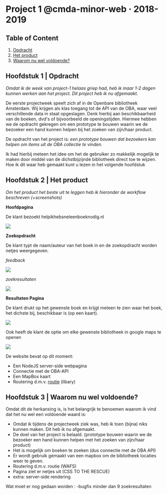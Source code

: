 # Project 1 @cmda-minor-web · 2018-2019

## Table of Content
1. [Opdracht](#1)
2. [Het product](#2)
3. [Waarom nu wel voldoende?](#3)

<a name="1"></a>

## Hoofdstuk 1 |  Opdracht
_Omdat ik de week van project-1 helaas griep had, heb ik maar 1-2 dagen kunnen werken aan het project. Dit project heb ik nu afgemaakt._

De eerste projectweek speelt zich af in de Openbare bibliotheek Amsterdam. Wij krijgen als klas toegang tot de API van de OBA, waar veel verschillende data in staat opgeslagen. Denk hierbij aan beschikbaarheid van de boeken, dvd's of bijvoorbeeld de openingstijden. Hiermee hebben we de opdracht gekregen om een prototype te bouwen waarin we de bezoeker een hand kunnen helpen bij het zoeken van zijn/haar product.

De opdracht van het project is: _een prototype bouwen dat bezoekers kan helpen om items uit de OBA collectie te vinden._

Ik had hierbij meteen het idee om het de gebruiker zo makkelijk mogelijk te maken door middel van de dichstbijzijnde bibliotheek direct toe te wijzen. 
Hoe ik dit waar heb gemaakt kunt u lezen in het volgende hoofdstuk

<a name="2"></a>

## Hoofdstuk 2 | Het product
_Om het product het beste uit te leggen heb ik hieronder de workflow beschreven (+screenshots)_

**Hoofdpagina**

De klant bezoekt helpikhebsneleenboeknodig.nl

<img src="https://i.ibb.co/23SBssm/image.png">

**Zoekopdracht**

De klant typt de naam/auteur van het boek in en de zoekopdracht worden netjes weergegeven.

_feedback_

<img src="https://i.ibb.co/PDYjvBb/image.png">

_zoekresultaten_

<img src="https://i.ibb.co/khvB319/image.png">

**Resultaten Pagina** 

De klant drukt op het gewenste boek en krijgt meteen te zien waar het boek, het dichste bij, beschikbaar is (op een kaart).

<img src="https://i.ibb.co/ZHmMhmC/image.png">

Ook heeft de klant de optie om elke gewenste bibliotheek in google maps te openen

<img src="https://i.ibb.co/MNHyYdh/image.png">


De website bevat op dit moment:
- Een NodeJS server-side webpagina
- Connectie met de OBA-API
- Een MapBox kaart
- Routering d.m.v. [routie](http://projects.jga.me/routie/) (libary)


## Hoofdstuk 3 | Waarom nu wel voldoende?
Omdat dit de herkansing is, is het belangrijk te benoemen waarom ik vind dat het nu wel een voldoende waard is:

- Omdat ik tijdens de projectweek ziek was, heb ik toen (bijna) niks kunnen maken. Dit heb ik nu afgemaakt.
- De doel van het project is belaald. (prototype bouwen waarin we de bezoeker een hand kunnen helpen met het zoeken van zijn/haar product)
- Het is mogelijk om boeken te zoeken (dus connectie met de OBA API)
- Er wordt gebruik gemaakt van een mapbox om de bibliotheek locaties weer te geven.
- Routering d.m.v. routie (WAFS)
- Pagina ziet er netjes uit (CSS TO THE RESCUE)
- extra: server-side rendering



Wat moet er nog gedaan worden : 
-bugfix minder dan 9 zoekresultaten